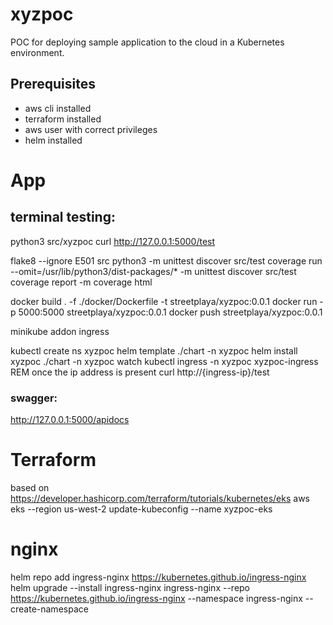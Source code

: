 # xyzpoc
POC for deploying sample application to the cloud in a Kubernetes environment.

## Prerequisites
* aws cli installed
* terraform installed
* aws user with correct privileges
* helm installed

# App
## terminal testing:
python3 src/xyzpoc
curl http://127.0.0.1:5000/test

flake8 --ignore E501 src
python3 -m unittest discover src/test
coverage run --omit=/usr/lib/python3/dist-packages/* -m unittest discover src/test
coverage report -m
coverage html

docker build . -f ./docker/Dockerfile -t streetplaya/xyzpoc:0.0.1
docker run -p 5000:5000 streetplaya/xyzpoc:0.0.1
docker push streetplaya/xyzpoc:0.0.1

minikube addon ingress

kubectl create ns xyzpoc
helm template ./chart -n xyzpoc
helm install xyzpoc ./chart -n xyzpoc
watch kubectl ingress -n xyzpoc xyzpoc-ingress
REM once the ip address is present
curl http://{ingress-ip}/test

### swagger:
http://127.0.0.1:5000/apidocs


# Terraform
based on https://developer.hashicorp.com/terraform/tutorials/kubernetes/eks
aws eks --region us-west-2 update-kubeconfig --name xyzpoc-eks

# nginx
helm repo add ingress-nginx https://kubernetes.github.io/ingress-nginx
helm upgrade --install ingress-nginx ingress-nginx --repo https://kubernetes.github.io/ingress-nginx --namespace ingress-nginx --create-namespace

